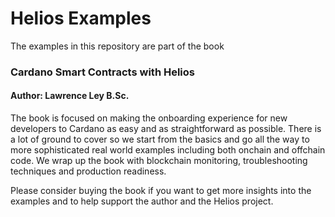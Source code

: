 # Helios Examples
The examples in this repository are part of the book

### Cardano Smart Contracts with Helios
#### Author: Lawrence Ley B.Sc.

The book is focused on making the onboarding experience for new developers to Cardano as easy and as straightforward as possible.  There is a lot of ground to cover so we start from the basics and go all the way to more sophisticated real world examples including both onchain and offchain code.  We wrap up the book with blockchain monitoring, troubleshooting techniques and production readiness.

Please consider buying the book if you want to get more insights into the examples and to help support the author and the Helios project.

